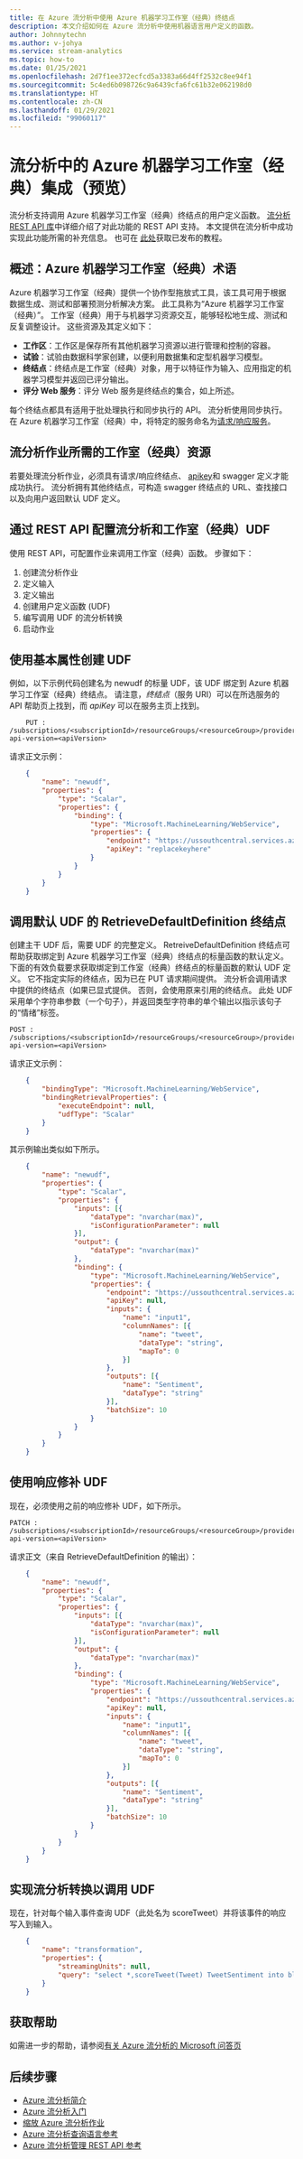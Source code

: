 ```yaml
---
title: 在 Azure 流分析中使用 Azure 机器学习工作室（经典）终结点
description: 本文介绍如何在 Azure 流分析中使用机器语言用户定义的函数。
author: Johnnytechn
ms.author: v-johya
ms.service: stream-analytics
ms.topic: how-to
ms.date: 01/25/2021
ms.openlocfilehash: 2d7f1ee372ecfcd5a3383a66d4ff2532c8ee94f1
ms.sourcegitcommit: 5c4ed6b098726c9a6439cfa6fc61b32e062198d0
ms.translationtype: HT
ms.contentlocale: zh-CN
ms.lasthandoff: 01/29/2021
ms.locfileid: "99060117"
---
```

# <a name="azure-machine-learning-studio-classic-integration-in-stream-analytics-preview"></a>流分析中的 Azure 机器学习工作室（经典）集成（预览）
流分析支持调用 Azure 机器学习工作室（经典）终结点的用户定义函数。 [流分析 REST API 库](https://docs.microsoft.com/rest/api/streamanalytics/)中详细介绍了对此功能的 REST API 支持。 本文提供在流分析中成功实现此功能所需的补充信息。 也可在 [此处](stream-analytics-machine-learning-integration-tutorial.md)获取已发布的教程。

## <a name="overview-azure-machine-learning-studio-classic-terminology"></a>概述：Azure 机器学习工作室（经典）术语
Azure 机器学习工作室（经典）提供一个协作型拖放式工具，该工具可用于根据数据生成、测试和部署预测分析解决方案。 此工具称为“Azure 机器学习工作室（经典）”。 工作室（经典）用于与机器学习资源交互，能够轻松地生成、测试和反复调整设计。 这些资源及其定义如下：

* **工作区**：工作区是保存所有其他机器学习资源以进行管理和控制的容器。
* **试验**：试验由数据科学家创建，以便利用数据集和定型机器学习模型。
* **终结点**：终结点是工作室（经典）对象，用于以特征作为输入、应用指定的机器学习模型并返回已评分输出。
* **评分 Web 服务**：评分 Web 服务是终结点的集合，如上所述。

每个终结点都具有适用于批处理执行和同步执行的 API。 流分析使用同步执行。 在 Azure 机器学习工作室（经典）中，将特定的服务命名为[请求/响应服务](../machine-learning/classic/consume-web-services.md)。

## <a name="studio-classic-resources-needed-for-stream-analytics-jobs"></a>流分析作业所需的工作室（经典）资源
若要处理流分析作业，必须具有请求/响应终结点、 [apikey](../machine-learning/classic/consume-web-services.md)和 swagger 定义才能成功执行。 流分析拥有其他终结点，可构造 swagger 终结点的 URL、查找接口以及向用户返回默认 UDF 定义。

## <a name="configure-a-stream-analytics-and-studio-classic-udf-via-rest-api"></a>通过 REST API 配置流分析和工作室（经典）UDF
使用 REST API，可配置作业来调用工作室（经典）函数。 步骤如下：

1. 创建流分析作业
2. 定义输入
3. 定义输出
4. 创建用户定义函数 (UDF)
5. 编写调用 UDF 的流分析转换
6. 启动作业

## <a name="creating-a-udf-with-basic-properties"></a>使用基本属性创建 UDF
例如，以下示例代码创建名为 newudf 的标量 UDF，该 UDF 绑定到 Azure 机器学习工作室（经典）终结点。 请注意，*终结点*（服务 URI）可以在所选服务的 API 帮助页上找到，而 *apiKey* 可以在服务主页上找到。

```
    PUT : /subscriptions/<subscriptionId>/resourceGroups/<resourceGroup>/providers/Microsoft.StreamAnalytics/streamingjobs/<streamingjobName>/functions/<udfName>?api-version=<apiVersion>
```

请求正文示例：

```json
    {
        "name": "newudf",
        "properties": {
            "type": "Scalar",
            "properties": {
                "binding": {
                    "type": "Microsoft.MachineLearning/WebService",
                    "properties": {
                        "endpoint": "https://ussouthcentral.services.azureml.net/workspaces/f80d5d7a77fb4b46bf2a30c63c078dca/services/b7be5e40fd194258796fb402c1958eaf/execute ",
                        "apiKey": "replacekeyhere"
                    }
                }
            }
        }
    }
```

## <a name="call-retrievedefaultdefinition-endpoint-for-default-udf"></a>调用默认 UDF 的 RetrieveDefaultDefinition 终结点
创建主干 UDF 后，需要 UDF 的完整定义。 RetreiveDefaultDefinition 终结点可帮助获取绑定到 Azure 机器学习工作室（经典）终结点的标量函数的默认定义。 下面的有效负载要求获取绑定到工作室（经典）终结点的标量函数的默认 UDF 定义。 它不指定实际的终结点，因为已在 PUT 请求期间提供。 流分析会调用请求中提供的终结点（如果已显式提供。 否则，会使用原来引用的终结点。 此处 UDF 采用单个字符串参数（一个句子），并返回类型字符串的单个输出以指示该句子的“情绪”标签。

```
POST : /subscriptions/<subscriptionId>/resourceGroups/<resourceGroup>/providers/Microsoft.StreamAnalytics/streamingjobs/<streamingjobName>/functions/<udfName>/RetrieveDefaultDefinition?api-version=<apiVersion>
```

请求正文示例：

```json
    {
        "bindingType": "Microsoft.MachineLearning/WebService",
        "bindingRetrievalProperties": {
            "executeEndpoint": null,
            "udfType": "Scalar"
        }
    }
```

其示例输出类似如下所示。

```json
    {
        "name": "newudf",
        "properties": {
            "type": "Scalar",
            "properties": {
                "inputs": [{
                    "dataType": "nvarchar(max)",
                    "isConfigurationParameter": null
                }],
                "output": {
                    "dataType": "nvarchar(max)"
                },
                "binding": {
                    "type": "Microsoft.MachineLearning/WebService",
                    "properties": {
                        "endpoint": "https://ussouthcentral.services.azureml.net/workspaces/f80d5d7a77ga4a4bbf2a30c63c078dca/services/b7be5e40fd194258896fb602c1858eaf/execute",
                        "apiKey": null,
                        "inputs": {
                            "name": "input1",
                            "columnNames": [{
                                "name": "tweet",
                                "dataType": "string",
                                "mapTo": 0
                            }]
                        },
                        "outputs": [{
                            "name": "Sentiment",
                            "dataType": "string"
                        }],
                        "batchSize": 10
                    }
                }
            }
        }
    }
```

## <a name="patch-udf-with-the-response"></a>使用响应修补 UDF
现在，必须使用之前的响应修补 UDF，如下所示。

```
PATCH : /subscriptions/<subscriptionId>/resourceGroups/<resourceGroup>/providers/Microsoft.StreamAnalytics/streamingjobs/<streamingjobName>/functions/<udfName>?api-version=<apiVersion>
```

请求正文（来自 RetrieveDefaultDefinition 的输出）：

```json
    {
        "name": "newudf",
        "properties": {
            "type": "Scalar",
            "properties": {
                "inputs": [{
                    "dataType": "nvarchar(max)",
                    "isConfigurationParameter": null
                }],
                "output": {
                    "dataType": "nvarchar(max)"
                },
                "binding": {
                    "type": "Microsoft.MachineLearning/WebService",
                    "properties": {
                        "endpoint": "https://ussouthcentral.services.azureml.net/workspaces/f80d5d7a77ga4a4bbf2a30c63c078dca/services/b7be5e40fd194258896fb602c1858eaf/execute",
                        "apiKey": null,
                        "inputs": {
                            "name": "input1",
                            "columnNames": [{
                                "name": "tweet",
                                "dataType": "string",
                                "mapTo": 0
                            }]
                        },
                        "outputs": [{
                            "name": "Sentiment",
                            "dataType": "string"
                        }],
                        "batchSize": 10
                    }
                }
            }
        }
    }
```

## <a name="implement-stream-analytics-transformation-to-call-the-udf"></a>实现流分析转换以调用 UDF
现在，针对每个输入事件查询 UDF（此处名为 scoreTweet）并将该事件的响应写入到输入。

```json
    {
        "name": "transformation",
        "properties": {
            "streamingUnits": null,
            "query": "select *,scoreTweet(Tweet) TweetSentiment into blobOutput from blobInput"
        }
    }
```


## <a name="get-help"></a>获取帮助
如需进一步的帮助，请参阅[有关 Azure 流分析的 Microsoft 问答页](https://docs.microsoft.com/answers/topics/azure-stream-analytics.html)

## <a name="next-steps"></a>后续步骤
* [Azure 流分析简介](stream-analytics-introduction.md)
* [Azure 流分析入门](stream-analytics-real-time-fraud-detection.md)
* [缩放 Azure 流分析作业](stream-analytics-scale-jobs.md)
* [Azure 流分析查询语言参考](https://docs.microsoft.com/stream-analytics-query/stream-analytics-query-language-reference)
* [Azure 流分析管理 REST API 参考](https://docs.microsoft.com/rest/api/streamanalytics/)


